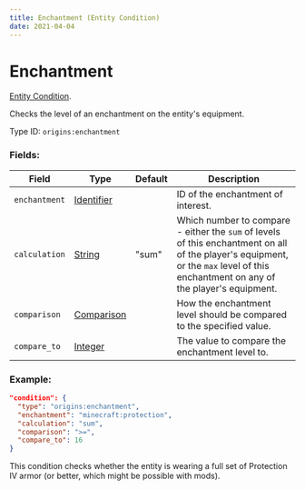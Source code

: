 ```yaml
---
title: Enchantment (Entity Condition)
date: 2021-04-04
---
```

# Enchantment

[Entity Condition](../entity_conditions.md).

Checks the level of an enchantment on the entity's equipment.

Type ID: `origins:enchantment`

### Fields:

Field  | Type | Default | Description
-------|------|---------|-------------
`enchantment` | [Identifier](../data_types/identifier.md) | | ID of the enchantment of interest.
`calculation` | [String](../data_types/string.md) | "sum" | Which number to compare - either the `sum` of levels of this enchantment on all of the player's equipment, or the `max` level of this enchantment on any of the player's equipment.
`comparison` | [Comparison](../data_types/comparison.md) | | How the enchantment level should be compared to the specified value.
`compare_to` | [Integer](../data_types/integer.md) | | The value to compare the enchantment level to.

### Example:

```json
"condition": {
  "type": "origins:enchantment",
  "enchantment": "minecraft:protection",
  "calculation": "sum",
  "comparison": ">=",
  "compare_to": 16
}
```
This condition checks whether the entity is wearing a full set of Protection IV armor (or better, which might be possible with mods).
